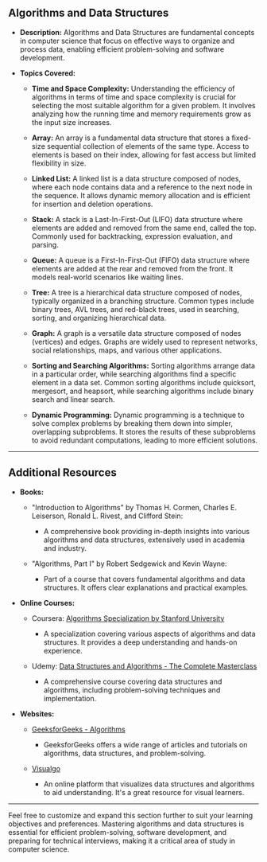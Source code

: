 ## Algorithms and Data Structures

- **Description:**
  Algorithms and Data Structures are fundamental concepts in computer science that focus on effective ways to organize and process data, enabling efficient problem-solving and software development.

- **Topics Covered:**

  - **Time and Space Complexity:**
    Understanding the efficiency of algorithms in terms of time and space complexity is crucial for selecting the most suitable algorithm for a given problem. It involves analyzing how the running time and memory requirements grow as the input size increases.

  - **Array:**
    An array is a fundamental data structure that stores a fixed-size sequential collection of elements of the same type. Access to elements is based on their index, allowing for fast access but limited flexibility in size.

  - **Linked List:**
    A linked list is a data structure composed of nodes, where each node contains data and a reference to the next node in the sequence. It allows dynamic memory allocation and is efficient for insertion and deletion operations.

  - **Stack:**
    A stack is a Last-In-First-Out (LIFO) data structure where elements are added and removed from the same end, called the top. Commonly used for backtracking, expression evaluation, and parsing.

  - **Queue:**
    A queue is a First-In-First-Out (FIFO) data structure where elements are added at the rear and removed from the front. It models real-world scenarios like waiting lines.

  - **Tree:**
    A tree is a hierarchical data structure composed of nodes, typically organized in a branching structure. Common types include binary trees, AVL trees, and red-black trees, used in searching, sorting, and organizing hierarchical data.

  - **Graph:**
    A graph is a versatile data structure composed of nodes (vertices) and edges. Graphs are widely used to represent networks, social relationships, maps, and various other applications.

  - **Sorting and Searching Algorithms:**
    Sorting algorithms arrange data in a particular order, while searching algorithms find a specific element in a data set. Common sorting algorithms include quicksort, mergesort, and heapsort, while searching algorithms include binary search and linear search.

  - **Dynamic Programming:**
    Dynamic programming is a technique to solve complex problems by breaking them down into simpler, overlapping subproblems. It stores the results of these subproblems to avoid redundant computations, leading to more efficient solutions.

---

## Additional Resources

- **Books:**

  - "Introduction to Algorithms" by Thomas H. Cormen, Charles E. Leiserson, Ronald L. Rivest, and Clifford Stein:
    - A comprehensive book providing in-depth insights into various algorithms and data structures, extensively used in academia and industry.

  - "Algorithms, Part I" by Robert Sedgewick and Kevin Wayne:
    - Part of a course that covers fundamental algorithms and data structures. It offers clear explanations and practical examples.

- **Online Courses:**

  - Coursera: [Algorithms Specialization by Stanford University](https://www.coursera.org/specializations/algorithms)
    - A specialization covering various aspects of algorithms and data structures. It provides a deep understanding and hands-on experience.

  - Udemy: [Data Structures and Algorithms - The Complete Masterclass](https://www.udemy.com/course/data-structures-algorithms-the-complete-masterclass/)
    - A comprehensive course covering data structures and algorithms, including problem-solving techniques and implementation.

- **Websites:**

  - [GeeksforGeeks - Algorithms](https://www.geeksforgeeks.org/fundamentals-of-algorithms/)
    - GeeksforGeeks offers a wide range of articles and tutorials on algorithms, data structures, and problem-solving.

  - [Visualgo](https://visualgo.net/en)
    - An online platform that visualizes data structures and algorithms to aid understanding. It's a great resource for visual learners.

---

Feel free to customize and expand this section further to suit your learning objectives and preferences. Mastering algorithms and data structures is essential for efficient problem-solving, software development, and preparing for technical interviews, making it a critical area of study in computer science.
